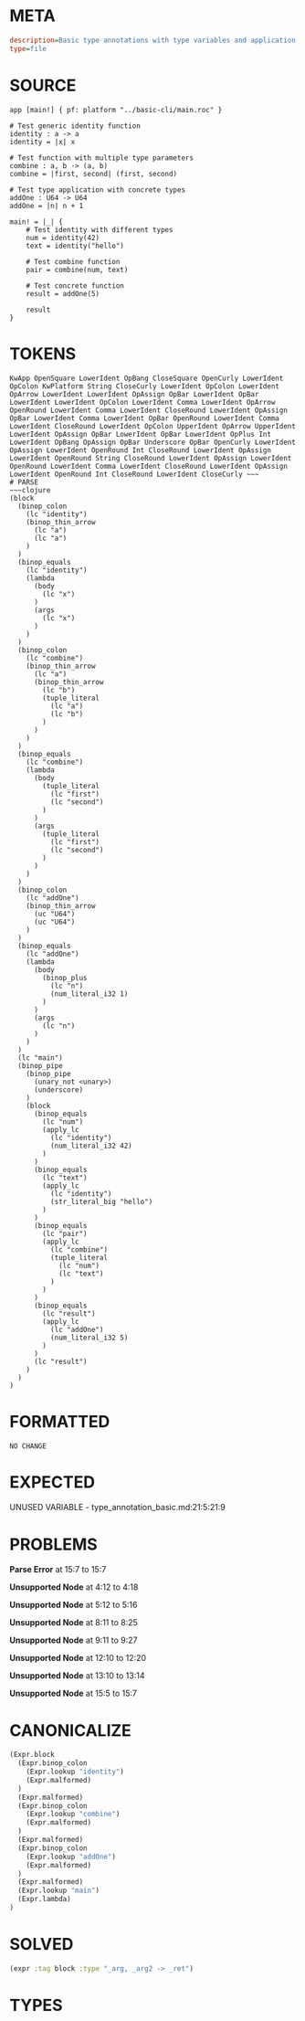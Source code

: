 # META
~~~ini
description=Basic type annotations with type variables and application
type=file
~~~
# SOURCE
~~~roc
app [main!] { pf: platform "../basic-cli/main.roc" }

# Test generic identity function
identity : a -> a
identity = |x| x

# Test function with multiple type parameters
combine : a, b -> (a, b)
combine = |first, second| (first, second)

# Test type application with concrete types
addOne : U64 -> U64
addOne = |n| n + 1

main! = |_| {
    # Test identity with different types
    num = identity(42)
    text = identity("hello")

    # Test combine function
    pair = combine(num, text)

    # Test concrete function
    result = addOne(5)

    result
}
~~~
# TOKENS
~~~text
KwApp OpenSquare LowerIdent OpBang CloseSquare OpenCurly LowerIdent OpColon KwPlatform String CloseCurly LowerIdent OpColon LowerIdent OpArrow LowerIdent LowerIdent OpAssign OpBar LowerIdent OpBar LowerIdent LowerIdent OpColon LowerIdent Comma LowerIdent OpArrow OpenRound LowerIdent Comma LowerIdent CloseRound LowerIdent OpAssign OpBar LowerIdent Comma LowerIdent OpBar OpenRound LowerIdent Comma LowerIdent CloseRound LowerIdent OpColon UpperIdent OpArrow UpperIdent LowerIdent OpAssign OpBar LowerIdent OpBar LowerIdent OpPlus Int LowerIdent OpBang OpAssign OpBar Underscore OpBar OpenCurly LowerIdent OpAssign LowerIdent OpenRound Int CloseRound LowerIdent OpAssign LowerIdent OpenRound String CloseRound LowerIdent OpAssign LowerIdent OpenRound LowerIdent Comma LowerIdent CloseRound LowerIdent OpAssign LowerIdent OpenRound Int CloseRound LowerIdent CloseCurly ~~~
# PARSE
~~~clojure
(block
  (binop_colon
    (lc "identity")
    (binop_thin_arrow
      (lc "a")
      (lc "a")
    )
  )
  (binop_equals
    (lc "identity")
    (lambda
      (body
        (lc "x")
      )
      (args
        (lc "x")
      )
    )
  )
  (binop_colon
    (lc "combine")
    (binop_thin_arrow
      (lc "a")
      (binop_thin_arrow
        (lc "b")
        (tuple_literal
          (lc "a")
          (lc "b")
        )
      )
    )
  )
  (binop_equals
    (lc "combine")
    (lambda
      (body
        (tuple_literal
          (lc "first")
          (lc "second")
        )
      )
      (args
        (tuple_literal
          (lc "first")
          (lc "second")
        )
      )
    )
  )
  (binop_colon
    (lc "addOne")
    (binop_thin_arrow
      (uc "U64")
      (uc "U64")
    )
  )
  (binop_equals
    (lc "addOne")
    (lambda
      (body
        (binop_plus
          (lc "n")
          (num_literal_i32 1)
        )
      )
      (args
        (lc "n")
      )
    )
  )
  (lc "main")
  (binop_pipe
    (binop_pipe
      (unary_not <unary>)
      (underscore)
    )
    (block
      (binop_equals
        (lc "num")
        (apply_lc
          (lc "identity")
          (num_literal_i32 42)
        )
      )
      (binop_equals
        (lc "text")
        (apply_lc
          (lc "identity")
          (str_literal_big "hello")
        )
      )
      (binop_equals
        (lc "pair")
        (apply_lc
          (lc "combine")
          (tuple_literal
            (lc "num")
            (lc "text")
          )
        )
      )
      (binop_equals
        (lc "result")
        (apply_lc
          (lc "addOne")
          (num_literal_i32 5)
        )
      )
      (lc "result")
    )
  )
)
~~~
# FORMATTED
~~~roc
NO CHANGE
~~~
# EXPECTED
UNUSED VARIABLE - type_annotation_basic.md:21:5:21:9
# PROBLEMS
**Parse Error**
at 15:7 to 15:7

**Unsupported Node**
at 4:12 to 4:18

**Unsupported Node**
at 5:12 to 5:16

**Unsupported Node**
at 8:11 to 8:25

**Unsupported Node**
at 9:11 to 9:27

**Unsupported Node**
at 12:10 to 12:20

**Unsupported Node**
at 13:10 to 13:14

**Unsupported Node**
at 15:5 to 15:7

# CANONICALIZE
~~~clojure
(Expr.block
  (Expr.binop_colon
    (Expr.lookup "identity")
    (Expr.malformed)
  )
  (Expr.malformed)
  (Expr.binop_colon
    (Expr.lookup "combine")
    (Expr.malformed)
  )
  (Expr.malformed)
  (Expr.binop_colon
    (Expr.lookup "addOne")
    (Expr.malformed)
  )
  (Expr.malformed)
  (Expr.lookup "main")
  (Expr.lambda)
)
~~~
# SOLVED
~~~clojure
(expr :tag block :type "_arg, _arg2 -> _ret")
~~~
# TYPES
~~~roc
~~~
